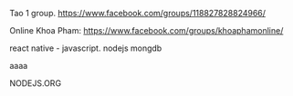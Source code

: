Tao 1 group.
https://www.facebook.com/groups/118827828824966/

Online Khoa Pham:
https://www.facebook.com/groups/khoaphamonline/

react native - javascript. nodejs mongdb

aaaa

NODEJS.ORG
